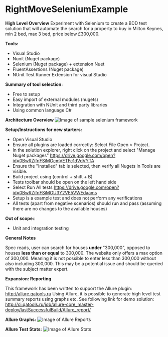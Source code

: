 # RightMoveSeleniumExample


**High Level Overview**
Experiment with Selenium to create a BDD test solution that will automate the search for a property to buy in Milton Keynes, min 2 bed, max 3 bed, price below £300,000.

**Tools:**
* Visual Studio
* Nunit (Nuget package)
* Selenium (Nuget package) + extension Nuet
* FluentAssertions (Nuget package)
* NUnit Test Runner Extension for visual Studio

**Summary of tool selection:**
* Free to setup
* Easy import of external modules (nugets)
* Integration with NUnit and third party libraries
* Using common language C#

**Architecture Overview**
![Image of sample selenium framework](https://docs.google.com/drawings/d/1w0gb6SetfRhTtDKlYOMzC_JozLKDzNnxxvqOandfyNY/pub?w=960&h=720)

**Setup/Instructions for new starters:**
* Open Visual Studio
* Ensure all plugins are loaded correctly: Select File Open > Project.
* In the solution explorer, right click on the project and select "Manage Nuget packages"
    https://drive.google.com/open?id=0BwRZifnFSiMOcmVETFc1dVdVYTA
* Ensure the "Installed" tab is selected, then verify all Nugets in Tools are visible.
* Build project using (control + shift + B)
* Tests toolbar should be open on the left hand side
* Select Run All tests
    https://drive.google.com/open?id=0BwRZifnFSiMOU3Y2VE5VWEdaams
* Setup is a example test and does not perform any verifications
* All tests (apart from negative scenarios) should run and pass (assuming there are no changes to the available houses)

**Out of scope:**:
* Unit and integration testing

**General Notes**

Spec reads, user can search for houses **under** "300,000", opposed to houses **less than or equal** to 300,000. The website only offers a max option of 300,000. Meaning it is not possible to enter less than 300,000 without also including 300,000. This may be a potential issue and should be queried with the subject matter expert.

**Expansion: Reporting**

This framework has been written to support the Allure plugin: http://allure.qatools.ru
Using Allure, it is possible to generate high level test summary reports using graphs etc. See following link for demo solution: http://ci.qatools.ru/job/allure-core_master-deploy/lastSuccessfulBuild/Allure_report/

**Allure Graphs:**
![Image of Allure Reports](http://allure.qatools.ru/img/graph.png)


**Allure Test Stats:**
![Image of Allure Stats](http://allure.qatools.ru/img/overview.png)
